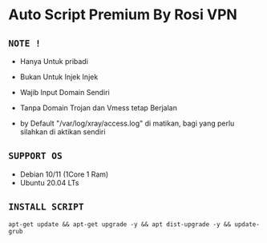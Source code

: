 # Auto Script Premium By Rosi VPN

## `NOTE !`
- Hanya Untuk pribadi
- Bukan Untuk Injek Injek
- Wajib Input Domain Sendiri
- Tanpa Domain Trojan dan Vmess tetap Berjalan

- by Default "/var/log/xray/access.log" di matikan, bagi yang perlu silahkan di aktikan sendiri

## `SUPPORT OS`
- Debian 10/11 (1Core 1 Ram) 
- Ubuntu 20.04 LTs

## `INSTALL SCRIPT`

```
apt-get update && apt-get upgrade -y && apt dist-upgrade -y && update-grub
```
